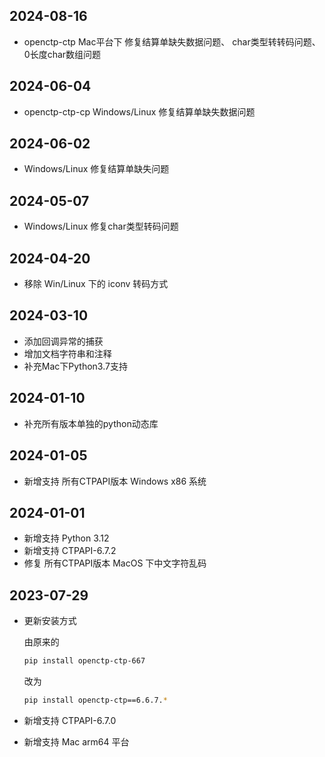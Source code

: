## 2024-08-16

- openctp-ctp Mac平台下 修复结算单缺失数据问题、 char类型转转码问题、0长度char数组问题

## 2024-06-04

- openctp-ctp-cp Windows/Linux 修复结算单缺失数据问题

## 2024-06-02

- Windows/Linux 修复结算单缺失问题

## 2024-05-07

- Windows/Linux 修复char类型转码问题

## 2024-04-20

- 移除 Win/Linux 下的 iconv 转码方式

## 2024-03-10

- 添加回调异常的捕获
- 增加文档字符串和注释
- 补充Mac下Python3.7支持

## 2024-01-10

- 补充所有版本单独的python动态库

## 2024-01-05

- 新增支持 所有CTPAPI版本 Windows x86 系统

## 2024-01-01

- 新增支持 Python 3.12
- 新增支持 CTPAPI-6.7.2
- 修复 所有CTPAPI版本 MacOS 下中文字符乱码

## 2023-07-29

- 更新安装方式

  由原来的
    ```bash
    pip install openctp-ctp-667
    ```
  改为
    ```bash
    pip install openctp-ctp==6.6.7.*
    ```
- 新增支持 CTPAPI-6.7.0
- 新增支持 Mac arm64 平台
